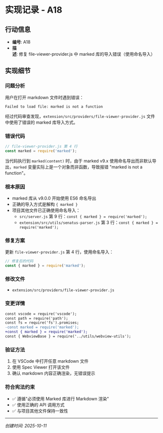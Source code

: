 # 实现记录 - A18

## 行动信息
- **编号**: A18
- **描述**: 修复 file-viewer-provider.js 中 marked 库的导入错误（使用命名导入）

## 实现细节

### 问题分析
用户在打开 markdown 文件时遇到错误：
```
Failed to load file: marked is not a function
```

经过代码审查发现，`extension/src/providers/file-viewer-provider.js` 文件中使用了错误的 marked 库导入方式。

### 错误代码
```javascript
// file-viewer-provider.js 第 4 行
const marked = require('marked');
```

当代码执行到 `marked(content)` 时，由于 marked v9.x 使用命名导出而非默认导出，`marked` 变量实际上是一个对象而非函数，导致报错 "marked is not a function"。

### 根本原因
- marked 库从 v9.0.0 开始使用 ES6 命名导出
- 正确的导入方式是解构 `{ marked }`
- 项目其他文件已正确使用命名导入：
  - `src/server.js` 第 9 行：`const { marked } = require('marked');`
  - `extension/src/utils/senatus-parser.js` 第 3 行：`const { marked } = require('marked');`

### 修复方案
更新 `file-viewer-provider.js` 第 4 行，使用命名导入：

```javascript
// 修复后的代码
const { marked } = require('marked');
```

### 修改文件
- `extension/src/providers/file-viewer-provider.js`

### 变更详情
```diff
const vscode = require('vscode');
const path = require('path');
const fs = require('fs').promises;
-const marked = require('marked');
+const { marked } = require('marked');
const { WebviewBase } = require('../utils/webview-utils');
```

### 验证方法
1. 在 VSCode 中打开任意 markdown 文件
2. 使用 Spec Viewer 打开该文件
3. 确认 markdown 内容正确渲染，无错误提示

### 符合宪法约束
- ✅ 遵循"必须使用 Marked 库进行 Markdown 渲染"
- ✅ 使用正确的 API 调用方式
- ✅ 与项目其他文件保持一致性

---
*创建时间: 2025-10-11*
